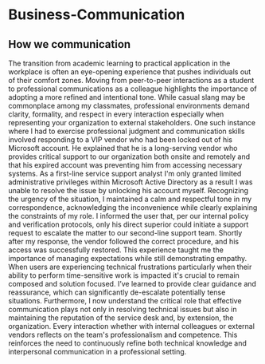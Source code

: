# Business-Communication
## How we communication
The transition from academic learning to practical application in the workplace is often an eye-opening experience that pushes individuals out of their comfort zones. Moving from peer-to-peer interactions as a student to professional communications as a colleague highlights the importance of adopting a more refined and intentional tone. 
While casual slang may be commonplace among my classmates, professional environments demand clarity, formality, and respect in every interaction especially when representing your organization to external stakeholders.
One such instance where I had to exercise professional judgment and communication skills involved responding to a VIP vendor who had been locked out of his Microsoft account. He explained that he is a long-serving vendor who provides critical support to our organization both onsite and remotely and that his expired account was preventing him from accessing necessary systems. 
As a first-line service support analyst I'm only granted limited administrative privileges within Microsoft Active Directory as a result I was unable to resolve the issue by unlocking his account myself.
Recognizing the urgency of the situation, I maintained a calm and respectful tone in my correspondence, acknowledging the inconvenience while clearly explaining the constraints of my role. I informed the user that, per our internal policy and verification protocols, only his direct superior could initiate a support request to escalate the matter to our second-line support team. Shortly after my response, the vendor followed the correct procedure, and his access was successfully restored.
This experience taught me the importance of managing expectations while still demonstrating empathy. When users are experiencing technical frustrations particularly when their ability to perform time-sensitive work is impacted it's crucial to remain composed and solution focused. 
I’ve learned to provide clear guidance and reassurance, which can significantly de-escalate potentially tense situations.
Furthermore, I now understand the critical role that effective communication plays not only in resolving technical issues but also in maintaining the reputation of the service desk and, by extension, the organization. 
Every interaction whether with internal colleagues or external vendors reflects on the team's professionalism and competence. This reinforces the need to continuously refine both technical knowledge and interpersonal communication in a professional setting.
